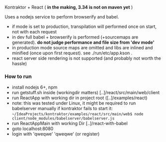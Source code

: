 Kontraktor + React ( **in the making, 3.34 is not on maven yet** )

Uses a nodejs service to perform browserify and babel.

* if mode is set to production, transpilation will performed once on start, not with each request
* in dev full babel + browserify is performed (+sourcemaps are generated). **do not judge performance and file size from 'dev mode'** 
* in production mode source maps are omitted and libs are inlined and minified (once upon first request).
see ./run/etc/app.kson .
* react server side rendering is not supported (and probably not worth the hassle)

### How to run

* install nodejs 6+, npm
* run getstuff.sh inside (workingdir matters)  [..]/react/src/main/web/client 
* run ReactApp with working dir in project root ([..]/examples/react)
* note: this was tested under Linux, it might be required to run babelserver manually if kontraktor fails to start it:
`~/IdeaProjects/kontraktor/examples/react/src/main/web$ node client/node_modules/babelserver/babelserver.js`
* run ReactAppMain with working Dir [..]/react-with-babel
* goto localhost:8080
* login with 'qweqwe' 'qweqwe' (or register)
